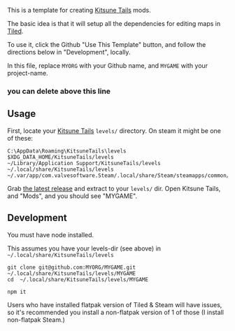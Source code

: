 This is a template for creating [Kitsune Tails](https://kitsunegames.com/kitsunetails/) mods.

The basic idea is that it will setup all the dependencies for editing maps in [Tiled](https://www.mapeditor.org/).

To use it, click the Github "Use This Template" button, and follow the directions below in "Development", locally.

In this file, replace `MYORG` with your Github name, and `MYGAME` with your project-name.

### you can delete above this line


## Usage

First, locate your [Kitsune Tails](https://kitsunegames.com/kitsunetails/) `levels/` directory. On steam it might be one of these:


```
C:\AppData\Roaming\KitsuneTails\levels
$XDG_DATA_HOME/KitsuneTails/levels
~/Library/Application Support/KitsuneTails/levels
~/.local/share/KitsuneTails/levels
~/.var/app/com.valvesoftware.Steam/.local/share/Steam/steamapps/common/KitsuneTails/levels
```

Grab [the latest release](./releases) and extract to your `levels/` dir. Open Kitsune Tails, and "Mods", and you should see "MYGAME".


## Development

You must have node installed.

This assumes you have your levels-dir (see above) in `~/.local/share/KitsuneTails/levels`

```
git clone git@github.com:MYORG/MYGAME.git ~/.local/share/KitsuneTails/levels/MYGAME
cd  ~/.local/share/KitsuneTails/levels/MYGAME

npm it
```

Users who have installed flatpak version of Tiled & Steam will have issues, so it's recommended you install a non-flatpak version of 1 of those (I install non-flatpak Steam.)
